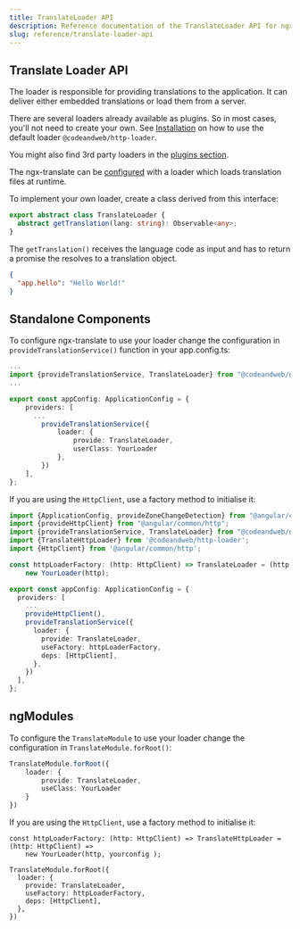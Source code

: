 ```yaml
---
title: TranslateLoader API
description: Reference documentation of the TranslateLoader API for ngx-translate.
slug: reference/translate-loader-api
---
```


## Translate Loader API

The loader is responsible for providing translations to the application.
It can deliver either embedded translations or load them from a server.

There are several loaders already available as plugins. So in most
cases, you'll not need to create your own. See [Installation](/getting-started/installation)
on how to use the default loader `@codeandweb/http-loader`.

You might also find 3rd party loaders in the [plugins section](/resources/plugins).

The ngx-translate can be [configured](/reference/configuration) with 
a loader which loads translation files at runtime.

To implement your own loader, create a class derived from this
interface:

~~~ts
export abstract class TranslateLoader {
  abstract getTranslation(lang: string): Observable<any>;
}
~~~

The `getTranslation()` receives the language code as input and
has to return a promise the resolves to a translation object.

~~~json
{
  "app.hello": "Hello World!"
}
~~~

## Standalone Components

To configure ngx-translate to use your loader
change the configuration in `provideTranslationService()` function in your app.config.ts:

~~~ts {9-12} title="app.config.ts"
...
import {provideTranslationService, TranslateLoader} from "@codeandweb/ngx-translate";
...

export const appConfig: ApplicationConfig = {
    providers: [
      ...
        provideTranslationService({
            loader: {
                provide: TranslateLoader,
                userClass: YourLoader
            },
        })
    ],
};
~~~

If you are using the `HttpClient`, use a factory method to initialise it:

~~~ts {2-5,7-8,13-20} title="app.config.ts"
import {ApplicationConfig, provideZoneChangeDetection} from "@angular/core";
import {provideHttpClient} from "@angular/common/http";
import {provideTranslationService, TranslateLoader} from "@codeandweb/ngx-translate";
import {TranslateHttpLoader} from '@codeandweb/http-loader';
import {HttpClient} from '@angular/common/http';

const httpLoaderFactory: (http: HttpClient) => TranslateLoader = (http: HttpClient) =>
    new YourLoader(http);

export const appConfig: ApplicationConfig = {
  providers: [
    ...
    provideHttpClient(),
    provideTranslationService({
      loader: {
        provide: TranslateLoader,
        useFactory: httpLoaderFactory,
        deps: [HttpClient],
      },
    })
  ],
};
~~~


## ngModules

To configure the `TranslateModule` to use your loader
change the configuration in `TranslateModule.forRoot()`:

~~~ts
TranslateModule.forRoot({
    loader: {
        provide: TranslateLoader,
        useClass: YourLoader
    }
}) 
~~~

If you are using the `HttpClient`, use a factory method to initialise it:

~~~
const httpLoaderFactory: (http: HttpClient) => TranslateHttpLoader = (http: HttpClient) =>
    new YourLoader(http, yourconfig );

TranslateModule.forRoot({
  loader: {
    provide: TranslateLoader,
    useFactory: httpLoaderFactory,
    deps: [HttpClient],
  },
})
~~~
